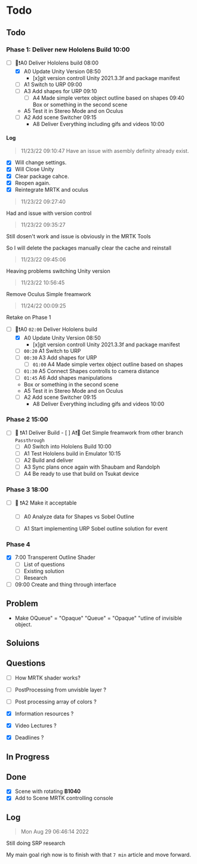 # Todo

## Todo 

### Phase 1: Deliver new Hololens Build 10:00


- [ ] 🐸❗A0 Deliver Hololens build 08:00
	- [x] A0 Update Unity Version  08:50
	    - [x]git version controll Unity 2021.3.3f and package manifest
	- [ ] A1 Switch to URP 09:00
	- [ ] A3 Add shapes for URP 09:10			
        - [ ] A4 Made simple vertex object outline based on shapes 09:40
	Box or something in the second scene
	- A5 Test it in Stereo Mode and on Oculus 
	- [ ] A2 Add scene Switcher 09:15
        - A8 Deliver Everything including gifs and videos 10:00

#### Log 


> 11/23/22 09:10:47
Have an issue with asembly definity already exist.

- [x] Will change settings.
- [x] Will Close Unity 
- [x] Clear package cahce.
- [x] Reopen again. 
- [x] Reintegrate MRTK and oculus

> 11/23/22 09:27:40

Had and issue with version control



> 11/23/22 09:35:27

Still dosen't work and issue is obviously in the MRTK Tools 

So I will delete the packages manually clear the cache and reinstall



> 11/23/22 09:45:06

Heaving problems switching Unity version



> 11/23/22 10:56:45

Remove Oculus Simple freamwork


> 11/24/22 00:09:25

Retake on Phase 1


- [ ] 🐸❗A0 `02:00` Deliver Hololens build 
	- [x] A0 Update Unity Version  08:50
	    - [x]git version controll Unity 2021.3.3f and package manifest
	- [ ] `00:20` A1 Switch to URP 
	- [ ] `00:30` A3 Add shapes for URP 
        - [ ] `01:00` A4 Made simple vertex object outline based on shapes 
	- [ ] `01:30` A5 Connect Shapes controlls to camera distance
	- [ ] `01:45` A6 Add shapes manipulations
	- Box or something in the second scene
	- A5 Test it in Stereo Mode and on Oculus 
	- [ ] A2 Add scene Switcher 09:15
        - A8 Deliver Everything including gifs and videos 10:00


### Phase 2 15:00
	
- [ ] 🐸 ❗A1 Deliver Build
    	- [ ] A❗🐸 Get Simple freamwork from other branch `Passthrough`
	- [ ] A0 Switch into Hololens Build 10:00
	- [ ] A1 Test Hololens build in Emulator 10:15
	- [ ] A2 Build and deliver 
	- [ ] A3 Sync plans once again with Shaubam and Randolph
	- [ ] A4 Be ready to use that build on Tsukat device

### Phase 3 18:00
	
- [ ] 🐸 ❗A2 Make it acceptable
    - [ ] A0 Analyze data for Shapes vs Sobel Outline
    - [ ] A1 Start implementing URP Sobel outline solution for event


	

### Phase 4	

- [x] 7:00 Transperent Outline Shader
    - [ ] List of questions
    - [ ] Existing solution
    - [ ] Research
- [ ] 09:00 Create and thing through interface

## Problem

- Make OQueue" = "Opaque" "Queue" = "Opaque" "utline of invisible object.

## Soluions

## Questions

- [ ] How MRTK shader works?

- [ ] PostProcessing from unvisble layer ?

- [ ] Post processing array of colors ?

- [x] Information resources ?
- [x] Video Lectures ? 
- [x] Deadlines ?


## In Progress

## Done

- [x]  Scene with rotating **B1040**
- [x] Add to Scene MRTK controlling console

## Log


> Mon Aug 29 06:46:14 2022

Still doing SRP research

My main goal righ now is to finish with that `7 min` article and move forward.


